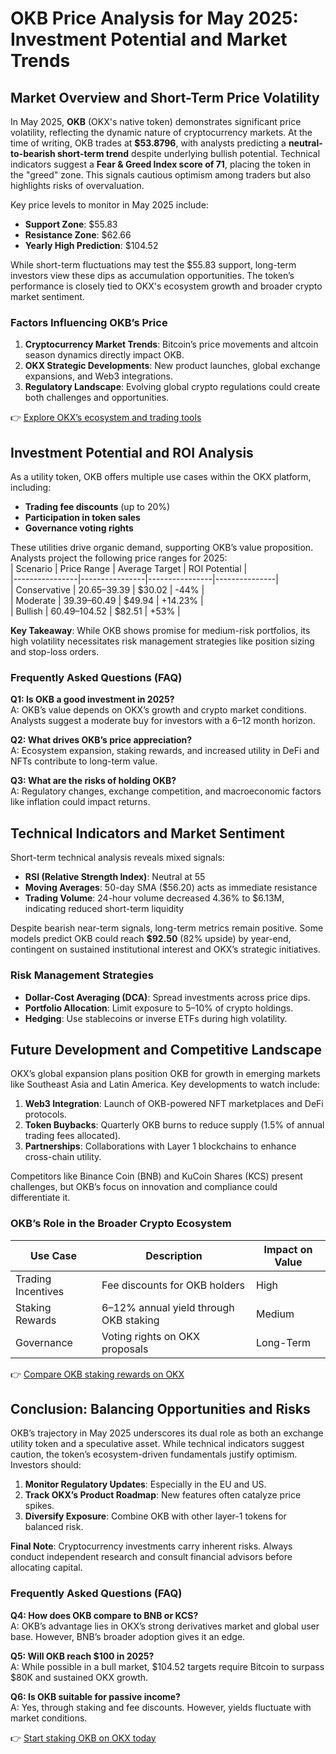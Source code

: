 # OKB Price Analysis for May 2025: Investment Potential and Market Trends  

## Market Overview and Short-Term Price Volatility  
In May 2025, **OKB** (OKX's native token) demonstrates significant price volatility, reflecting the dynamic nature of cryptocurrency markets. At the time of writing, OKB trades at **$53.8796**, with analysts predicting a **neutral-to-bearish short-term trend** despite underlying bullish potential. Technical indicators suggest a **Fear & Greed Index score of 71**, placing the token in the "greed" zone. This signals cautious optimism among traders but also highlights risks of overvaluation.  

Key price levels to monitor in May 2025 include:  
- **Support Zone**: $55.83  
- **Resistance Zone**: $62.66  
- **Yearly High Prediction**: $104.52  

While short-term fluctuations may test the $55.83 support, long-term investors view these dips as accumulation opportunities. The token’s performance is closely tied to OKX's ecosystem growth and broader crypto market sentiment.  

### Factors Influencing OKB’s Price  
1. **Cryptocurrency Market Trends**: Bitcoin’s price movements and altcoin season dynamics directly impact OKB.  
2. **OKX Strategic Developments**: New product launches, global exchange expansions, and Web3 integrations.  
3. **Regulatory Landscape**: Evolving global crypto regulations could create both challenges and opportunities.  

👉 [Explore OKX’s ecosystem and trading tools](https://bit.ly/okx-bonus)  

## Investment Potential and ROI Analysis  
As a utility token, OKB offers multiple use cases within the OKX platform, including:  
- **Trading fee discounts** (up to 20%)  
- **Participation in token sales**  
- **Governance voting rights**  

These utilities drive organic demand, supporting OKB’s value proposition. Analysts project the following price ranges for 2025:  
| Scenario       | Price Range    | Average Target | ROI Potential |  
|----------------|----------------|----------------|---------------|  
| Conservative   | $20.65–$39.39  | $30.02         | -44%          |  
| Moderate       | $39.39–$60.49  | $49.94         | +14.23%       |  
| Bullish        | $60.49–$104.52 | $82.51         | +53%          |  

**Key Takeaway**: While OKB shows promise for medium-risk portfolios, its high volatility necessitates risk management strategies like position sizing and stop-loss orders.  

### Frequently Asked Questions (FAQ)  
**Q1: Is OKB a good investment in 2025?**  
A: OKB’s value depends on OKX’s growth and crypto market conditions. Analysts suggest a moderate buy for investors with a 6–12 month horizon.  

**Q2: What drives OKB’s price appreciation?**  
A: Ecosystem expansion, staking rewards, and increased utility in DeFi and NFTs contribute to long-term value.  

**Q3: What are the risks of holding OKB?**  
A: Regulatory changes, exchange competition, and macroeconomic factors like inflation could impact returns.  

## Technical Indicators and Market Sentiment  
Short-term technical analysis reveals mixed signals:  
- **RSI (Relative Strength Index)**: Neutral at 55  
- **Moving Averages**: 50-day SMA ($56.20) acts as immediate resistance  
- **Trading Volume**: 24-hour volume decreased 4.36% to $6.13M, indicating reduced short-term liquidity  

Despite bearish near-term signals, long-term metrics remain positive. Some models predict OKB could reach **$92.50** (82% upside) by year-end, contingent on sustained institutional interest and OKX’s strategic initiatives.  

### Risk Management Strategies  
- **Dollar-Cost Averaging (DCA)**: Spread investments across price dips.  
- **Portfolio Allocation**: Limit exposure to 5–10% of crypto holdings.  
- **Hedging**: Use stablecoins or inverse ETFs during high volatility.  

## Future Development and Competitive Landscape  
OKX’s global expansion plans position OKB for growth in emerging markets like Southeast Asia and Latin America. Key developments to watch include:  
1. **Web3 Integration**: Launch of OKB-powered NFT marketplaces and DeFi protocols.  
2. **Token Buybacks**: Quarterly OKB burns to reduce supply (1.5% of annual trading fees allocated).  
3. **Partnerships**: Collaborations with Layer 1 blockchains to enhance cross-chain utility.  

Competitors like Binance Coin (BNB) and KuCoin Shares (KCS) present challenges, but OKB’s focus on innovation and compliance could differentiate it.  

### OKB’s Role in the Broader Crypto Ecosystem  
| Use Case          | Description                          | Impact on Value |  
|-------------------|--------------------------------------|-----------------|  
| Trading Incentives| Fee discounts for OKB holders        | High            |  
| Staking Rewards   | 6–12% annual yield through OKB staking| Medium          |  
| Governance        | Voting rights on OKX proposals       | Long-Term       |  

👉 [Compare OKB staking rewards on OKX](https://bit.ly/okx-bonus)  

## Conclusion: Balancing Opportunities and Risks  
OKB’s trajectory in May 2025 underscores its dual role as both an exchange utility token and a speculative asset. While technical indicators suggest caution, the token’s ecosystem-driven fundamentals justify optimism. Investors should:  
1. **Monitor Regulatory Updates**: Especially in the EU and US.  
2. **Track OKX’s Product Roadmap**: New features often catalyze price spikes.  
3. **Diversify Exposure**: Combine OKB with other layer-1 tokens for balanced risk.  

**Final Note**: Cryptocurrency investments carry inherent risks. Always conduct independent research and consult financial advisors before allocating capital.  

### Frequently Asked Questions (FAQ)  
**Q4: How does OKB compare to BNB or KCS?**  
A: OKB’s advantage lies in OKX’s strong derivatives market and global user base. However, BNB’s broader adoption gives it an edge.  

**Q5: Will OKB reach $100 in 2025?**  
A: While possible in a bull market, $104.52 targets require Bitcoin to surpass $80K and sustained OKX growth.  

**Q6: Is OKB suitable for passive income?**  
A: Yes, through staking and fee discounts. However, yields fluctuate with market conditions.  

👉 [Start staking OKB on OKX today](https://bit.ly/okx-bonus)  
